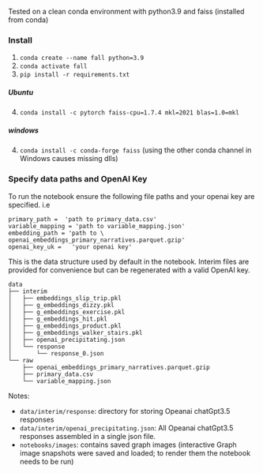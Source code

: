
Tested on a clean conda environment with python3.9 and faiss (installed from conda)

### Install
1. `conda create --name fall python=3.9`
2. `conda activate fall`
3. `pip install -r requirements.txt`
##### Ubuntu
4. `conda install -c pytorch faiss-cpu=1.7.4 mkl=2021 blas=1.0=mkl`
##### windows  
4. `conda install -c conda-forge faiss` (using the other conda channel in Windows causes missing dlls)

### Specify data paths and OpenAI Key

To run the notebook ensure the following file paths and your openai key are specified. i.e

```
primary_path =  'path to primary_data.csv'
variable_mapping = 'path to variable_mapping.json'
embedding_path = 'path to \ openai_embeddings_primary_narratives.parquet.gzip'
openai_key_uk =   'your openai key'
```

This is the data structure used by default in the notebook. Interim files are provided for convenience but can be regenerated with a valid OpenAI key.

```
data
├── interim
│   ├── embeddings_slip_trip.pkl
│   ├── g_embeddings_dizzy.pkl
│   ├── g_embeddings_exercise.pkl
│   ├── g_embeddings_hit.pkl
│   ├── g_embeddings_product.pkl
│   ├── g_embeddings_walker_stairs.pkl
│   ├── openai_precipitating.json
│   └── response
│       └── response_0.json
└── raw
    ├── openai_embeddings_primary_narratives.parquet.gzip
    ├── primary_data.csv
    └── variable_mapping.json
```

Notes:
- `data/interim/response`: directory for storing Opeanai chatGpt3.5 responses
- `data/interim/openai_precipitating.json`: All Opeanai chatGpt3.5 responses assembled in a single json file.
- `notebooks/images`: contains saved graph images (interactive Graph image snapshots were saved and loaded; to render them the notebook needs to be run)

